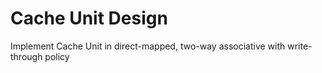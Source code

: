 # Cache Unit Design
 Implement Cache Unit in direct-mapped, two-way associative with write-through policy
